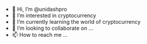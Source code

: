 - 👋 Hi, I’m @unidashpro
- 👀 I’m interested in cryptocurrency
- 🌱 I’m currently learning the world of cryptocurrency
- 💞️ I’m looking to collaborate on ...
- 📫 How to reach me ...

<!---
unidashpro/unidashpro is a ✨ special ✨ repository because its `README.md` (this file) appears on your GitHub profile.
You can click the Preview link to take a look at your changes.
--->
